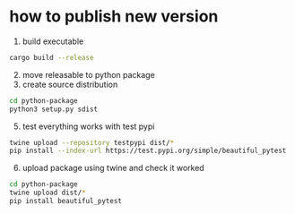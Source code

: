 # how to publish new version

1. build executable
```bash
cargo build --release
```
2. move releasable to python package
3. create source distribution
```bash
cd python-package
python3 setup.py sdist
```
5. test everything works with test pypi
```bash
twine upload --repository testpypi dist/*
pip install --index-url https://test.pypi.org/simple/beautiful_pytest
```
6. upload package using twine and check it worked
```bash
cd python-package
twine upload dist/*
pip install beautiful_pytest
```
